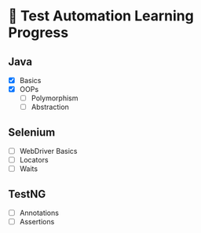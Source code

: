 # 🚀 Test Automation Learning Progress

## Java
- [x] Basics
- [x] OOPs
  - [ ] Polymorphism
  - [ ] Abstraction

## Selenium
- [ ] WebDriver Basics
- [ ] Locators
- [ ] Waits

## TestNG
- [ ] Annotations
- [ ] Assertions

